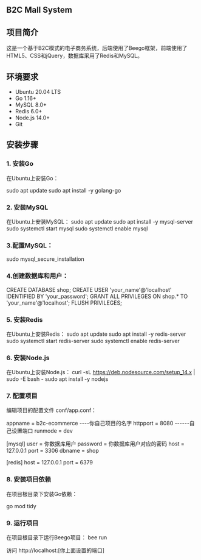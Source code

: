 ## B2C Mall System

## 项目简介

这是一个基于B2C模式的电子商务系统，后端使用了Beego框架，前端使用了HTML5、CSS和jQuery，数据库采用了Redis和MySQL。


## 环境要求

- Ubuntu 20.04 LTS
- Go 1.16+
- MySQL 8.0+
- Redis 6.0+
- Node.js 14.0+
- Git

## 安装步骤

### 1. 安装Go

在Ubuntu上安装Go：

sudo apt update
sudo apt install -y golang-go

### 2. 安装MySQL
在Ubuntu上安装MySQL：
sudo apt update
sudo apt install -y mysql-server
sudo systemctl start mysql
sudo systemctl enable mysql

### 3.配置MySQL：
sudo mysql_secure_installation

### 4.创建数据库和用户：
CREATE DATABASE shop;
CREATE USER 'your_name'@'localhost' IDENTIFIED BY 'your_password';
GRANT ALL PRIVILEGES ON shop.* TO 'your_name'@'localhost';
FLUSH PRIVILEGES;

### 5. 安装Redis
在Ubuntu上安装Redis：
sudo apt update
sudo apt install -y redis-server
sudo systemctl start redis-server
sudo systemctl enable redis-server

### 6. 安装Node.js
在Ubuntu上安装Node.js：
curl -sL https://deb.nodesource.com/setup_14.x | sudo -E bash -
sudo apt install -y nodejs


### 7. 配置项目
编辑项目的配置文件 conf/app.conf：

appname = b2c-ecommerce   ----你自己项目的名字
httpport = 8080        ------自己设置端口
runmode = dev

[mysql]
user = 你数据库用户
password = 你数据库用户对应的密码
host = 127.0.0.1
port = 3306
dbname = shop

[redis]
host = 127.0.0.1
port = 6379


### 8. 安装项目依赖
在项目根目录下安装Go依赖：

go mod tidy

### 9. 运行项目
在项目根目录下运行Beego项目：
bee run

访问 http://localhost:[你上面设置的端口]
